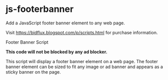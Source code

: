 # js-footerbanner
Add a JavaScript footer banner element to any web page. 

Visit https://bidflux.blogspot.com/p/scripts.html for purchase information.

Footer Banner Script 

**This code will not be blocked by any ad blocker.** 

This script will display a footer banner element on a web page. The footer banner element can be sized to fit any image or ad banner and appears as a sticky banner on the page.
